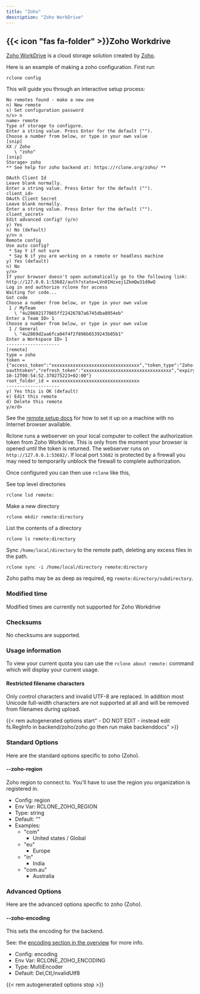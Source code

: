 ```yaml
---
title: "Zoho"
description: "Zoho WorkDrive"
---
```


{{< icon "fas fa-folder" >}}Zoho Workdrive
----------------------------------------

[Zoho WorkDrive](https://www.zoho.com/workdrive/) is a cloud storage solution created by [Zoho](https://zoho.com).

Here is an example of making a zoho configuration.  First run

    rclone config

This will guide you through an interactive setup process:

```
No remotes found - make a new one
n) New remote
s) Set configuration password
n/s> n
name> remote
Type of storage to configure.
Enter a string value. Press Enter for the default ("").
Choose a number from below, or type in your own value
[snip]
XX / Zoho
   \ "zoho"
[snip]
Storage> zoho
** See help for zoho backend at: https://rclone.org/zoho/ **

OAuth Client Id
Leave blank normally.
Enter a string value. Press Enter for the default ("").
client_id> 
OAuth Client Secret
Leave blank normally.
Enter a string value. Press Enter for the default ("").
client_secret> 
Edit advanced config? (y/n)
y) Yes
n) No (default)
y/n> n
Remote config
Use auto config?
 * Say Y if not sure
 * Say N if you are working on a remote or headless machine
y) Yes (default)
n) No
y/n> 
If your browser doesn't open automatically go to the following link: http://127.0.0.1:53682/auth?state=LVn0IHzxej1ZkmQw31d0wQ
Log in and authorize rclone for access
Waiting for code...
Got code
Choose a number from below, or type in your own value
 1 / MyTeam
   \ "4u28602177065ff22426787a6745dba8954eb"
Enter a Team ID> 1
Choose a number from below, or type in your own value
 1 / General
   \ "4u2869d2aa6fca04f4f2f896b6539243b85b1"
Enter a Workspace ID> 1
--------------------
[remote]
type = zoho
token = {"access_token":"xxxxxxxxxxxxxxxxxxxxxxxxxxxxxxxxx","token_type":"Zoho-oauthtoken","refresh_token":"xxxxxxxxxxxxxxxxxxxxxxxxxxxxxxxxx","expiry":"2020-10-12T00:54:52.370275223+02:00"}
root_folder_id = xxxxxxxxxxxxxxxxxxxxxxxxxxxxxxxxx
--------------------
y) Yes this is OK (default)
e) Edit this remote
d) Delete this remote
y/e/d> 
```

See the [remote setup docs](/remote_setup/) for how to set it up on a
machine with no Internet browser available.

Rclone runs a webserver on your local computer to collect the
authorization token from Zoho Workdrive. This is only from the moment
your browser is opened until the token is returned.
The webserver runs on `http://127.0.0.1:53682/`.
If local port `53682` is protected by a firewall you may need to temporarily
unblock the firewall to complete authorization.

Once configured you can then use `rclone` like this,

See top level directories

    rclone lsd remote:

Make a new directory

    rclone mkdir remote:directory

List the contents of a directory

    rclone ls remote:directory

Sync `/home/local/directory` to the remote path, deleting any
excess files in the path.

    rclone sync -i /home/local/directory remote:directory

Zoho paths may be as deep as required, eg `remote:directory/subdirectory`.

### Modified time ###

Modified times are currently not supported for Zoho Workdrive

### Checksums ###

No checksums are supported.

### Usage information ###

To view your current quota you can use the `rclone about remote:`
command which will display your current usage.

#### Restricted filename characters

Only control characters and invalid UTF-8 are replaced. In addition most
Unicode full-width characters are not supported at all and will be removed 
from filenames during upload.

{{< rem autogenerated options start" - DO NOT EDIT - instead edit fs.RegInfo in backend/zoho/zoho.go then run make backenddocs" >}}
### Standard Options

Here are the standard options specific to zoho (Zoho).

#### --zoho-region

Zoho region to connect to. You'll have to use the region you organization is registered in.

- Config:      region
- Env Var:     RCLONE_ZOHO_REGION
- Type:        string
- Default:     ""
- Examples:
    - "com"
        - United states / Global
    - "eu"
        - Europe
    - "in"
        - India
    - "com.au"
        - Australia

### Advanced Options

Here are the advanced options specific to zoho (Zoho).

#### --zoho-encoding

This sets the encoding for the backend.

See: the [encoding section in the overview](/overview/#encoding) for more info.

- Config:      encoding
- Env Var:     RCLONE_ZOHO_ENCODING
- Type:        MultiEncoder
- Default:     Del,Ctl,InvalidUtf8

{{< rem autogenerated options stop >}}
